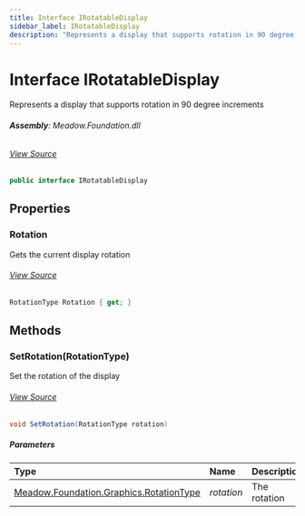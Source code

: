 ```yaml
---
title: Interface IRotatableDisplay
sidebar_label: IRotatableDisplay
description: "Represents a display that supports rotation in 90 degree increments"
---
```

# Interface IRotatableDisplay
Represents a display that supports rotation in 90 degree increments

###### **Assembly**: Meadow.Foundation.dll
###### [View Source](https://github.com/WildernessLabs/Meadow.Foundation.git/blob/develop/Source/Meadow.Foundation.Core/Displays/IRotatableDisplay.cs#L6)
```csharp title="Declaration"
public interface IRotatableDisplay
```
## Properties
### Rotation
Gets the current display rotation
###### [View Source](https://github.com/WildernessLabs/Meadow.Foundation.git/blob/develop/Source/Meadow.Foundation.Core/Displays/IRotatableDisplay.cs#L17)
```csharp title="Declaration"
RotationType Rotation { get; }
```
## Methods
### SetRotation(RotationType)
Set the rotation of the display
###### [View Source](https://github.com/WildernessLabs/Meadow.Foundation.git/blob/develop/Source/Meadow.Foundation.Core/Displays/IRotatableDisplay.cs#L12)
```csharp title="Declaration"
void SetRotation(RotationType rotation)
```

##### Parameters

| Type | Name | Description |
|:--- |:--- |:--- |
| [Meadow.Foundation.Graphics.RotationType](../Meadow.Foundation.Graphics/RotationType) | *rotation* | The rotation |

